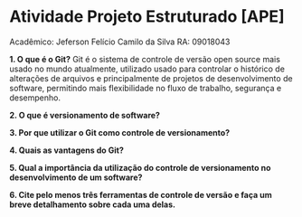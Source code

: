 # Atividade Projeto Estruturado [APE]

Acadêmico: Jeferson Felício Camilo da Silva
RA: 09018043

**1. O que é o Git?**
Git é o sistema de controle de versão open source mais usado no mundo atualmente, utilizado usado para controlar o histórico de alterações de arquivos e principalmente de projetos de desenvolvimento de software, permitindo mais flexibilidade no fluxo de trabalho, segurança e desempenho.

**2. O que é versionamento de software?**

**3. Por que utilizar o Git como controle de versionamento?**

**4. Quais as vantagens do Git?**

**5. Qual a importância da utilização do controle de versionamento no desenvolvimento de um software?**

**6. Cite pelo menos três ferramentas de controle de versão e faça um breve detalhamento sobre cada uma delas.**
